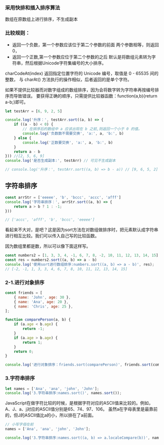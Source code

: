 ### 采用快排和插入排序算法
数组在原数组上进行排序，不生成副本

### 比较规则：
* 返回一个负数，第一个参数应该位于第二个参数的前面
两个参数相等，则返回0，
* 返回一个正数,第一个参数应位于第二个参数的之后
默认是将数组元素转为字符串，然后根据Unicode字符集编号的大小排序。

charCodeAt(index) 返回指定位置字符的 Unicode 编号，取值是 0 - 65535 间的整数，
与 charAt() 方法执行的操作相似，后者返回的是单个字符。

如果不提供比较器而对数字组成的数组排序，因为会将数字转为字符串再按编号排序而导致错误。
要获得正确的顺序，只需提供比较器函数：function(a,b){return a-b;}即可。

```js
let testArr = [6, 9, 2, 5]

console.log('升序：', testArr.sort((a, b) => {
    if ((a - b) < 0) {
        // 在排序后的数组中 a 应该出现在 b 之前,则返回一个小于 0 的值。
        console.log('负数数不需要交换', 'a:', a, 'b:', b)
    } else {
        console.log('正数要交换', 'a:', a, 'b:', b)
    }
    return a - b
})) //[2, 5, 6, 9]
console.log('是否生成副本:', testArr) // 可见不生成副本

// console.log('升序：', testArr.sort((a, b) => b - a)) // [9, 6, 5, 2]
```

## 字符串排序
```js
const arrStr = ['eeeee', 'b', 'bccc', 'accc', 'afff']
console.log('字符串排序：', arrStr.sort((a, b) => {
    return a > b ? 1 : -1;
})) 

// ['accc', 'afff', 'b', 'bccc', 'eeeee']
```

看起来不大对，是吧？这是因为sort方法在对数组做排序时，把元素默认成字符串进行相互比较。我们可以传入自己写的比较函数。

因为数组里都是数，所以可以像下面这样写。
```js
const numbers2 = [1, 3, 3, 4, -1, 6, 7, 8, -2, 10, 11, 12, 13, 14, 15];
const res = numbers2.sort((a, b) => a - b)
console.log('使用sort进行数组排序:numbers.sort((a, b) => a - b)', res);
// [-2, -1, 1, 3, 3, 4, 6, 7, 8, 10, 11, 12, 13, 14, 15]
```

### 2-1.进行对象排序
```js
const friends = [
    { name: 'John', age: 30 },
    { name: 'Ana', age: 20 },
    { name: 'Chris', age: 25 },
];

function comparePerson(a, b) {
    if (a.age < b.age) {
        return -1;
    }
    if (a.age > b.age) {
        return 1;
    }
    return 0;
}

console.log('进行对象排序：friends.sort(comparePerson)', friends.sort(comparePerson));
```


### 3.字符串排序
```js
let names = ['Ana', 'ana', 'john', 'John'];
console.log('3.字符串排序:names.sort()', names.sort());
```

JavaScript在做字符比较的时候，是根据字符对应的ASCII值来比较的。例如，A、J、a、j对应的ASCII值分别是65、74、97、106。
虽然a在字母表里是最靠前的，但J的ASCII值比a的小，所以排在了a前面。

```js
// 小写字母在前
names = ['Ana', 'ana', 'john', 'John'];

console.log('3.字符串排序:names.sort((a, b) => a.localeCompare(b))', names.sort((a, b) => a.localeCompare(b)));

```